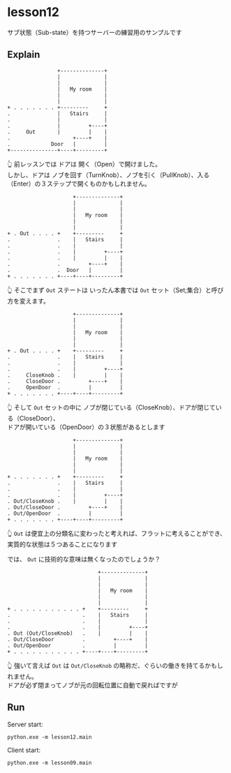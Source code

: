 # lesson12

サブ状態（Sub-state）を持つサーバーの練習用のサンプルです

## Explain

```plain
                +--------------+
                |              |
                |              |
                |   My room    |
                |              |
                |              |
+ . . . . . . . +---------     +
.               |   Stairs     |
.               |              |
.               |         +----+
.     Out       |         |    |
.                    +----+    |
.             Door   |         |
+---------------+----+---------+
```

👆 前レッスンでは ドアは 開く（Open）で開けました。  
しかし、ドアは ノブを回す（TurnKnob）、ノブを引く（PullKnob）、入る（Enter）の３ステップで開くものかもしれません。  

```plain
                     +--------------+
                     |              |
                     |              |
                     |   My room    |
                     |              |
                     |              |
+ . Out . . . . +    +---------     +
.               .    |   Stairs     |
.               .    |              |
.               .    |         +----+
.               .    |         |    |
.               .         +----+    |
.               .  Door   |         |
+ . . . . . . . +----+----+---------+
```

👆 そこでまず `Out` ステートは いったん本書では `Out` セット（Set;集合）と呼び方を変えます。  

```plain
                     +--------------+
                     |              |
                     |              |
                     |   My room    |
                     |              |
                     |              |
+ . Out . . . . +    +---------     +
.               .    |   Stairs     |
.               .    |              |
.               .    |         +----+
.     CloseKnob .    |         |    |
.     CloseDoor .         +----+    |
.     OpenDoor  .         |         |
+ . . . . . . . +----+----+---------+
```

👆 そして `Out` セットの中に ノブが閉じている（CloseKnob）、ドアが閉じている（CloseDoor）、  
ドアが開いている（OpenDoor）の３状態があるとします  

```plain
                     +--------------+
                     |              |
                     |              |
                     |   My room    |
                     |              |
                     |              |
+ . . . . . . . +    +---------     +
.               .    |   Stairs     |
.               .    |              |
.               .    |         +----+
. Out/CloseKnob .    |         |    |
. Out/CloseDoor .         +----+    |
. Out/OpenDoor  .         |         |
+ . . . . . . . +----+----+---------+
```

👆 `Out` は便宜上の分類名に変わったと考えれば、フラットに考えることができ、  
実質的な状態は５つあることになります  

では、 `Out` に技術的な意味は無くなったのでしょうか？  

```plain
                             +--------------+
                             |              |
                             |              |
                             |   My room    |
                             |              |
                             |              |
+ . . . . . . . . . . . +    +---------     +
.                       .    |   Stairs     |
.                       .    |              |
.                       .    |         +----+
. Out (Out/CloseKnob)   .    |         |    |
. Out/CloseDoor         .         +----+    |
. Out/OpenDoor          .         |         |
+ . . . . . . . . . . . +----+----+---------+
```

👆 強いて言えば `Out` は `Out/CloseKnob` の略称だ、ぐらいの働きを持てるかもしれません。  
ドアが必ず閉まってノブが元の回転位置に自動で戻ればですが  

## Run

Server start:  

```shell
python.exe -m lesson12.main
```

Client start:  

```shell
python.exe -m lesson09.main
```
